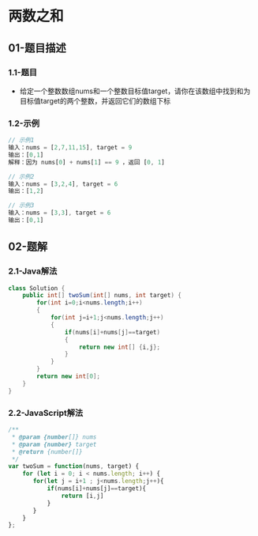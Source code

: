 # 两数之和

## 01-题目描述

### 1.1-题目

- 给定一个整数数组nums和一个整数目标值target，请你在该数组中找到和为目标值target的两个整数，并返回它们的数组下标

### 1.2-示例

```js
// 示例1
输入：nums = [2,7,11,15], target = 9
输出：[0,1]
解释：因为 nums[0] + nums[1] == 9 ，返回 [0, 1]

// 示例2
输入：nums = [3,2,4], target = 6
输出：[1,2]

// 示例3
输入：nums = [3,3], target = 6
输出：[0,1]
```

## 02-题解

### 2.1-Java解法

```java
class Solution {
    public int[] twoSum(int[] nums, int target) {
        for(int i=0;i<nums.length;i++)
        {
            for(int j=i+1;j<nums.length;j++)
            {
                if(nums[i]+nums[j]==target)
                {
                    return new int[] {i,j};
                }
            }
        }
        return new int[0];
    }
}
```

### 2.2-JavaScript解法

```js
/**
 * @param {number[]} nums
 * @param {number} target
 * @return {number[]}
 */
var twoSum = function(nums, target) {
    for (let i = 0; i < nums.length; i++) {
       for(let j = i+1 ; j<nums.length;j++){
           if(nums[i]+nums[j]==target){
               return [i,j]
           }
       }
    }
};
```